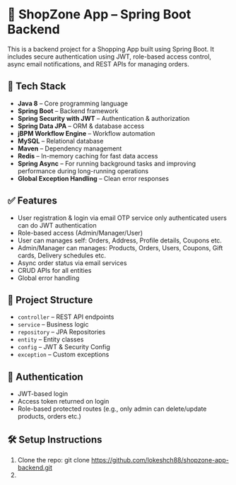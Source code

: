# 🏨 ShopZone App – Spring Boot Backend

This is a backend project for a Shopping App built using Spring Boot. It includes secure authentication using JWT, role-based access control, async email notifications, and REST APIs for managing orders.

## 🚀 Tech Stack
- **Java 8** – Core programming language  
- **Spring Boot** – Backend framework  
- **Spring Security with JWT** – Authentication & authorization  
- **Spring Data JPA** – ORM & database access  
- **jBPM Workflow Engine** – Workflow automation  
- **MySQL** – Relational database  
- **Maven** – Dependency management  
- **Redis** – In-memory caching for fast data access  
- **Spring Async** – For running background tasks and improving performance during long-running operations  
- **Global Exception Handling** – Clean error responses

## ✅ Features
- User registration & login via email OTP service only authenticated users can do JWT authentication
- Role-based access (Admin/Manager/User)
- User can manages self: Orders, Address, Profile details, Coupons etc. 
- Admin/Manager can manages: Products, Orders, Users, Coupons, Gift cards, Delivery schedules etc.
- Async order status via email services
- CRUD APIs for all entities
- Global error handling

## 📁 Project Structure
- `controller` – REST API endpoints
- `service` – Business logic
- `repository` – JPA Repositories
- `entity` – Entity classes
- `config` – JWT & Security Config
- `exception` – Custom exceptions

## 🔐 Authentication
- JWT-based login
- Access token returned on login
- Role-based protected routes (e.g., only admin can delete/update products, orders etc.)

## 🛠️ Setup Instructions

1. Clone the repo:
   git clone https://github.com/lokeshch88/shopzone-app-backend.git
2. 
